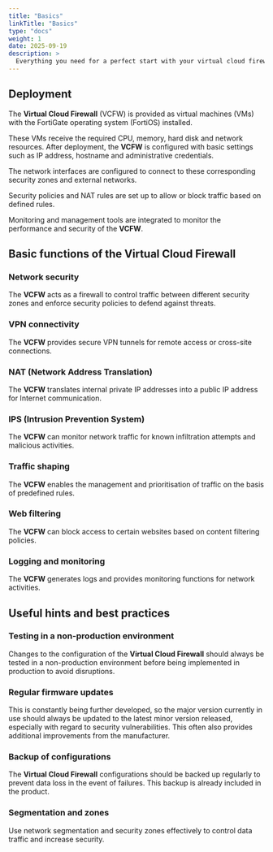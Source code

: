 ```yaml
---
title: "Basics"
linkTitle: "Basics"
type: "docs"
weight: 1
date: 2025-09-19
description: >
  Everything you need for a perfect start with your virtual cloud firewall - pluscloud vmware
---
```


## Deployment

The **Virtual Cloud Firewall** (VCFW) is provided as virtual machines (VMs) with the FortiGate operating system (FortiOS) installed.

These VMs receive the required CPU, memory, hard disk and network resources. After deployment, the **VCFW** is configured with basic settings such as IP address, hostname and administrative credentials.

The network interfaces are configured to connect to these corresponding security zones and external networks.

Security policies and NAT rules are set up to allow or block traffic based on defined rules.

Monitoring and management tools are integrated to monitor the performance and security of the **VCFW**.

## Basic functions of the Virtual Cloud Firewall

### Network security

The **VCFW** acts as a firewall to control traffic between different security zones and enforce security policies to defend against threats.

### VPN connectivity

The **VCFW** provides secure VPN tunnels for remote access or cross-site connections.

### NAT (Network Address Translation)

The **VCFW** translates internal private IP addresses into a public IP address for Internet communication.

### IPS (Intrusion Prevention System)

The **VCFW** can monitor network traffic for known infiltration attempts and malicious activities.

### Traffic shaping

The **VCFW** enables the management and prioritisation of traffic on the basis of predefined rules.

### Web filtering

The **VCFW** can block access to certain websites based on content filtering policies.

### Logging and monitoring

The **VCFW** generates logs and provides monitoring functions for network activities.

## Useful hints and best practices

### Testing in a non-production environment

Changes to the configuration of the **Virtual Cloud Firewall** should always be tested in a non-production environment before being implemented in production to avoid disruptions.

### Regular firmware updates

This is constantly being further developed, so the major version currently in use should always be updated to the latest minor version released, especially with regard to security vulnerabilities. This often also provides additional improvements from the manufacturer.

### Backup of configurations

The **Virtual Cloud Firewall** configurations should be backed up regularly to prevent data loss in the event of failures. This backup is already included in the product.

### Segmentation and zones

Use network segmentation and security zones effectively to control data traffic and increase security.
